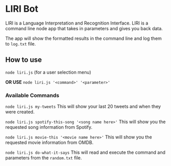 # LIRI Bot

LIRI is a Language Interpretation and Recognition Interface. 
LIRI is a command line node app that takes in parameters and gives you back data.

The app will show the formatted results in the command line and log them to `log.txt` file.

## How to use
`node liri.js` (for a user selection menu)

**OR USE**  `node liri.js '<command>' '<parameter>'`

### Available Commands
`node liri.js my-tweets` This will show your last 20 tweets and when they were created.

`node liri.js spotify-this-song '<song name here>'` This will show you the requested song information from Spotify.

`node liri.js movie-this '<movie name here>'` This will show you the requested movie information from OMDB.

`node liri.js do-what-it-says` This will read and execute the command and parameters from the `random.txt` file.
